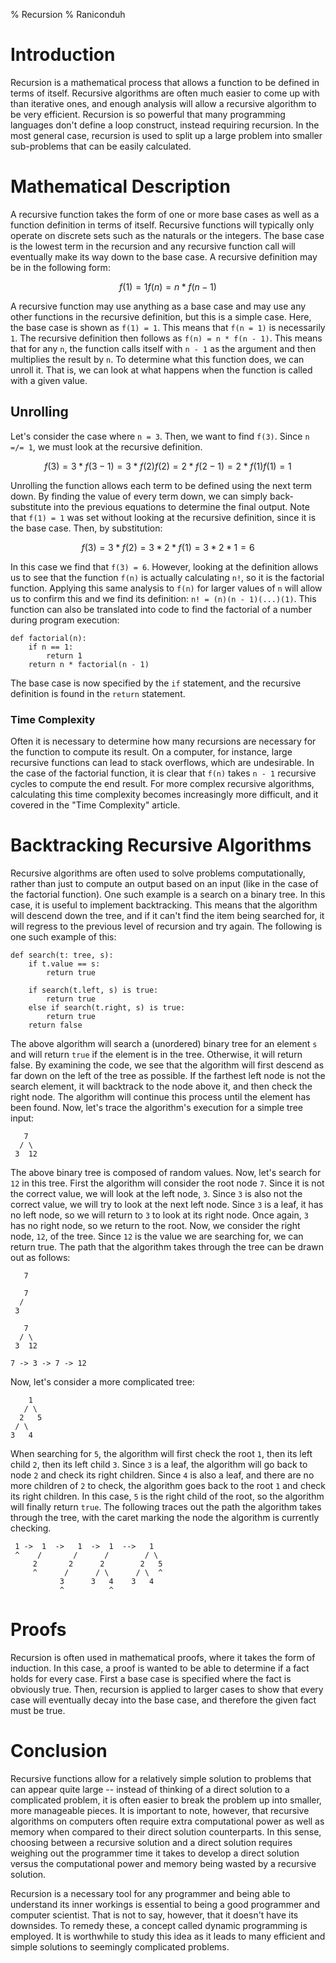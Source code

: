 % Recursion
% Raniconduh

# Introduction

Recursion is a mathematical process that allows a function to be defined in
terms of itself. Recursive algorithms are often much easier to come up with than
iterative ones, and enough analysis will allow a recursive algorithm to be very
efficient. Recursion is so powerful that many programming languages don't define
a loop construct, instead requiring recursion. In the most general case,
recursion is used to split up a large problem into smaller sub-problems that can
be easily calculated.


# Mathematical Description

A recursive function takes the form of one or more base cases as well as a
function definition in terms of itself. Recursive functions will typically only
operate on discrete sets such as the naturals or the integers. The base case is
the lowest term in the recursion and any recursive function call will eventually
make its way down to the base case. A recursive definition may be in the
following form:

```math
f(1) = 1
f(n) = n * f(n - 1)
```

A recursive function may use anything as a base case and may use any other
functions in the recursive definition, but this is a simple case. Here, the base
case is shown as `f(1) = 1`. This means that `f(n = 1)` is necessarily `1`. The
recursive definition then follows as `f(n) = n * f(n - 1)`. This means that for
any `n`, the function calls itself with `n - 1` as the argument and then
multiplies the result by `n`. To determine what this function does, we can
unroll it. That is, we can look at what happens when the function is called with
a given value.

## Unrolling

Let's consider the case where `n = 3`. Then, we want to find `f(3)`. Since `n
=/= 1`, we must look at the recursive definition.

```math
f(3) = 3 * f(3 - 1)
     = 3 * f(2)
f(2) = 2 * f(2 - 1)
     = 2 * f(1)
f(1) = 1
```

Unrolling the function allows each term to be defined using the next term down.
By finding the value of every term down, we can simply back-substitute into the
previous equations to determine the final output. Note that `f(1) = 1` was set
without looking at the recursive definition, since it is the base case. Then, by
substitution:

```math
f(3) = 3 * f(2)
     = 3 * 2 * f(1)
     = 3 * 2 * 1
     = 6
```

In this case we find that `f(3) = 6`. However, looking at the definition allows
us to see that the function `f(n)` is actually calculating `n!`, so it is the
factorial function. Applying this same analysis to `f(n)` for larger values of
`n` will allow us to confirm this and we find its definition: `n! = (n)(n -
1)(...)(1)`.  This function can also be translated into code to find the
factorial of a number during program execution:

```code
def factorial(n):
    if n == 1:
        return 1
    return n * factorial(n - 1)
```

The base case is now specified by the `if` statement, and the recursive
definition is found in the `return` statement.

### Time Complexity

Often it is necessary to determine how many recursions are necessary for the
function to compute its result. On a computer, for instance, large recursive
functions can lead to stack overflows, which are undesirable. In the case of the
factorial function, it is clear that `f(n)` takes `n - 1` recursive cycles to
compute the end result. For more complex recursive algorithms, calculating this
time complexity becomes increasingly more difficult, and it covered in the "Time
Complexity" article.


# Backtracking Recursive Algorithms

Recursive algorithms are often used to solve problems computationally, rather
than just to compute an output based on an input (like in the case of the
factorial function). One such example is a search on a binary tree. In this
case, it is useful to implement backtracking. This means that the algorithm will
descend down the tree, and if it can't find the item being searched for, it will
regress to the previous level of recursion and try again. The following is one
such example of this:

```
def search(t: tree, s):
    if t.value == s:
        return true

    if search(t.left, s) is true:
        return true
    else if search(t.right, s) is true:
        return true
    return false
```

The above algorithm will search a (unordered) binary tree for an element `s` and
will return `true` if the element is in the tree. Otherwise, it will return
false. By examining the code, we see that the algorithm will first descend as
far down on the left of the tree as possible. If the farthest left node is not
the search element, it will backtrack to the node above it, and then check the
right node. The algorithm will continue this process until the element has been
found. Now, let's trace the algorithm's execution for a simple tree input:

```graph
   7
  / \
 3  12
```

The above binary tree is composed of random values. Now, let's search for `12`
in this tree. First the algorithm will consider the root node `7`. Since it is
not the correct value, we will look at the left node, `3`. Since `3` is also not
the correct value, we will try to look at the next left node. Since `3` is a
leaf, it has no left node, so we will return to `3` to look at its right node.
Once again, `3` has no right node, so we return to the root. Now, we consider
the right node, `12`, of the tree. Since `12` is the value we are searching for,
we can return true. The path that the algorithm takes through the tree can be
drawn out as follows:

```graph
   7

   7
  /
 3

   7
  / \
 3  12

7 -> 3 -> 7 -> 12
```

Now, let's consider a more complicated tree:

```graph
    1
   / \
  2   5
 / \
3   4
```

When searching for `5`, the algorithm will first check the root `1`, then its
left child `2`, then its left child `3`. Since `3` is a leaf, the algorithm will
go back to node `2` and check its right children. Since `4` is also a leaf, and
there are no more children of `2` to check, the algorithm goes back to the root
`1` and check its right children. In this case, `5` is the right child of the
root, so the algorithm will finally return `true`. The following traces out the
path the algorithm takes through the tree, with the caret marking the node the
algorithm is currently checking.

```graph
 1 ->  1  ->   1  ->  1  -->   1
 ^    /       /      /        / \
     2       2      2        2   5
     ^      /      / \      / \  ^
           3      3   4    3   4
           ^          ^
```

# Proofs

Recursion is often used in mathematical proofs, where it takes the form of
induction. In this case, a proof is wanted to be able to determine if a fact
holds for every case. First a base case is specified where the fact is obviously
true. Then, recursion is applied to larger cases to show that every case will
eventually decay into the base case, and therefore the given fact must be true.

# Conclusion

Recursive functions allow for a relatively simple solution to problems that can
appear quite large -- instead of thinking of a direct solution to a complicated
problem, it is often easier to break the problem up into smaller, more
manageable pieces. It is important to note, however, that recursive algorithms
on computers often require extra computational power as well as memory when
compared to their direct solution counterparts. In this sense, choosing between
a recursive solution and a direct solution requires weighing out the programmer
time it takes to develop a direct solution versus the computational power and
memory being wasted by a recursive solution.

Recursion is a necessary tool for any programmer and being able to understand
its inner workings is essential to being a good programmer and computer
scientist. That is not to say, however, that it doesn't have its downsides. To
remedy these, a concept called dynamic programming is employed. It is
worthwhile to study this idea as it leads to many efficient and simple solutions
to seemingly complicated problems.
